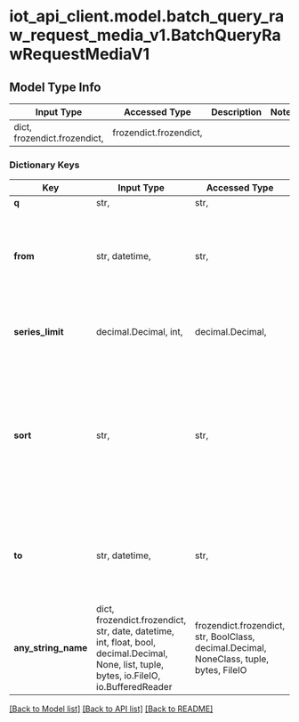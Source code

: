 # iot_api_client.model.batch_query_raw_request_media_v1.BatchQueryRawRequestMediaV1

## Model Type Info
Input Type | Accessed Type | Description | Notes
------------ | ------------- | ------------- | -------------
dict, frozendict.frozendict,  | frozendict.frozendict,  |  | 

### Dictionary Keys
Key | Input Type | Accessed Type | Description | Notes
------------ | ------------- | ------------- | ------------- | -------------
**q** | str,  | str,  | Query | 
**from** | str, datetime,  | str,  | From timestamp | [optional] value must conform to RFC-3339 date-time
**series_limit** | decimal.Decimal, int,  | decimal.Decimal,  | Max of values | [optional] value must be a 64 bit integer
**sort** | str,  | str,  | Sorting | [optional] must be one of ["ASC", "DESC", ] if omitted the server will use the default value of "DESC"
**to** | str, datetime,  | str,  | To timestamp | [optional] value must conform to RFC-3339 date-time
**any_string_name** | dict, frozendict.frozendict, str, date, datetime, int, float, bool, decimal.Decimal, None, list, tuple, bytes, io.FileIO, io.BufferedReader | frozendict.frozendict, str, BoolClass, decimal.Decimal, NoneClass, tuple, bytes, FileIO | any string name can be used but the value must be the correct type | [optional]

[[Back to Model list]](../../README.md#documentation-for-models) [[Back to API list]](../../README.md#documentation-for-api-endpoints) [[Back to README]](../../README.md)

